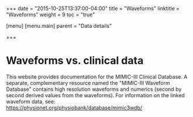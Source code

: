 +++
date = "2015-10-25T13:37:00-04:00"
title = "Waveforms"
linktitle = "Waveforms"
weight = 9
toc = "true"

[menu]
  [menu.main]
    parent = "Data details"

+++

# Waveforms vs. clinical data

This website provides documentation for the MIMIC-III Clinical Database. A separate, complementary resource named the "MIMIC-III Waveform Database" contains high resolution waveforms and numerics (second by second derived values from the waveforms). For information on the linked waveform data, see: https://physionet.org/physiobank/database/mimic3wdb/
